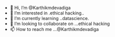 - 👋 Hi, I’m @Karthikmdevadiga
- 👀 I’m interested in .ethical hacking..
- 🌱 I’m currently learning ..datascience.
- 💞️ I’m looking to collaborate on ...ethical hacking
- 📫 How to reach me ...@Karthikmdevadiga

<!---
Karthikmdevadiga/Karthikmdevadiga is a ✨ special ✨ repository because its `README.md` (this file) appears on your GitHub profile.
You can click the Preview link to take a look at your changes.
--->
